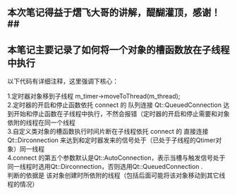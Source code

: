 ## 本次笔记得益于熠飞大哥的讲解，醍醐灌顶，感谢！##

## 本笔记主要记录了如何将一个对象的槽函数放在子线程中执行 ## 



以下代码有详细注释，这里强调下核心：  
  

1.定时器对象移到子线程 m_timer->moveToThread(m_thread);  
2.定时器的开启和停止函数依托 connect 的 队列连接 Qt::QueuedConnection 达到开始和停止函数在子线程中执行，不然会报错（定时器的开启和停止需要和对象依附的线程在同一个线程  
3.自定义类对象的槽函数执行时间片断在子线程依托  connect 的 直接连接 Qt::Dirconnection 来达到和定时器发来的信号处于（已处于子线程的Qtimer对象）同一线程  
4.connect 的第五个参数默认是Qt::AutoConnection，表示当槽与触发信号处于同一线程时选用Qt::Dirconnection，否则选用Qt::QueuedConnection .  
  判断的依据是 该对象创建时所依附的线程（包括后面可能将该对象移动到其它线程的情况）
